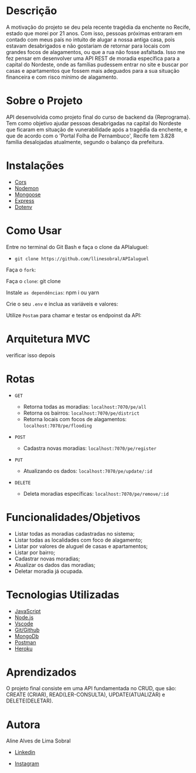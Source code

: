 
# Descrição

A motivação do projeto se deu pela recente tragédia da enchente no Recife, estado que morei por 21 anos. Com isso, pessoas próximas entraram em contado com meus país no intuito de alugar a nossa antiga casa, pois estavam desabrigados e não gostariam de retornar para locais com grandes focos de alagamentos, ou que a rua não fosse asfaltada. Isso me fez pensar em desenvolver uma API REST de moradia específica para a capital do Nordeste, onde as famílias pudessem entrar no site e buscar por casas e apartamentos que fossem mais adeguados para a sua situação financeira e com risco mínimo de alagamento.




# Sobre o Projeto

API desenvolvida como projeto final do curso de backend da {Reprograma}. Tem como objetivo ajudar pessoas desabrigadas na capital do Nordeste que ficaram em situação de vunerabilidade após a tragédia da enchente, e que de acordo com o 'Portal Folha de Pernambuco', Recife tem 3.828 família desalojadas atualmente, segundo o balanço da prefeitura.

# Instalações

* [Cors](#https://developer.mozilla.org/pt-BR/docs/Web/HTTP/CORS)
* [Nodemon](#https://www.npmjs.com/package/nodemon)
* [Mongoose](#https://mongoosejs.com/)
* [Express](#https://expressjs.com/pt-br/)
* [Dotenv](#https://www.npmjs.com/package/dotenv)

# Como Usar

Entre no terminal do Git Bash e faça o clone da APIaluguel:

 - `git clone https://github.com/llinesobral/APIaluguel`

Faça o `fork`: 

Faça o `clone`: git clone

Instale `as dependências`: npm i ou yarn

Crie o seu `.env` e inclua as variáveis e valores:

Utilize `Postam` para chamar e testar os endpoinst da API: 


# Arquitetura MVC
verificar isso depois

# Rotas 

- `GET`
    - Retorna todas as moradias: `localhost:7070/pe/all`
    - Retorna os bairros: `localhost:7070/pe/district`
    - Retorna locais com focos de alagamentos: `localhost:7070/pe/flooding`

- `POST`
    - Cadastra novas moradias: `localhost:7070/pe/register`

- `PUT`
    - Atualizando os dados: `localhost:7070/pe/update/:id`

- `DELETE`
    - Deleta moradias específicas: `localhost:7070/pe/remove/:id`


# Funcionalidades/Objetivos

- Listar todas as moradias cadastradas no sistema;
- Listar todas as localidades com foco de alagamento;
- Listar por valores de aluguel de casas e apartamentos;
- Listar por bairro;
- Cadastrar novas moradias;
- Atualizar os dados das moradias;
- Deletar moradia já ocupada.


# Tecnologias Utilizadas

* [JavaScript](#https://developer.mozilla.org/pt-BR/docs/Web/JavaScript)
* [Node.js](#https://nodejs.org/en/)
* [Vscode](#https://code.visualstudio.com/)
* [Git/Github](#https://github.com/)
* [MongoDb](#https://www.mongodb.com/pt-br)
* [Postman](#https://www.postman.com/)
* [Heroku](#https://id.heroku.com/login)


# Aprendizados 

O projeto final consiste em uma API fundamentada no CRUD, que são: CREATE (CRIAR), READ(LER-CONSULTA), UPDATE(ATUALIZAR) e DELETE(DELETAR).


# Autora

Aline Alves de Lima Sobral

* [Linkedin](#https://www.linkedin.com/in/aline-alves-5b7660235/)

* [Instagram](#https://www.instagram.com/lline.22/)